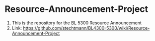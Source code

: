 # Resource-Announcement-Project
1. This is the repository for the BL 5300 Resource Announcement
2. Link: https://github.com/stechtmann/BL4300-5300/wiki/Resource-Announcement-Project
